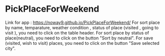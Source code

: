 # PickPlaceForWeekend
Link for app :  https://noway9.github.io/PickPlaceForWeekend/
For sort place by name, temparature, weather condition , status of place (visited , going to visit ), you need to click  on the table header. For sort place by status of place(neutral), you need to click  on the button "Sort by neutral".
For save (visited, wish to visit) places, you need to click on the button "Save selected city". 
